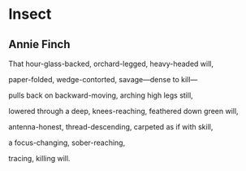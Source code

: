 # Insect
## Annie Finch
That hour-glass-backed,
orchard-legged,
heavy-headed will,

paper-folded,
wedge-contorted,
savage—dense to kill—

pulls back on backward-moving,
arching
high legs still,

lowered through a deep, knees-reaching,
feathered down
green will,

antenna-honest,
thread-descending,
carpeted as if with skill,

a focus-changing,
sober-reaching,

tracing, killing will.